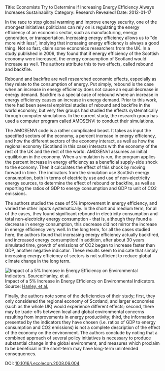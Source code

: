 Title: Economists Try to Determine if Increasing Energy Efficiency Always Increases Sustainability
Category: Research Revealed!
Date: 2012-01-17

In the race to stop global warming and improve energy security, one of the strongest initiatives politicians can rely on is regulating the energy efficiency of an economic sector, such as manufacturing, energy generation, or transportation. Increasing energy efficiency allows us to "do more with less", implying that increasing energy efficiency is always a good thing. Not so fast, claim some economics researchers from the UK. In a study published in 2009, they found that if energy efficiency of the Scottish economy were increased, the energy consumption of Scotland would increase as well. The authors attribute this to two effects, called rebound and backfire.
<!--more-->

Rebound and backfire are well researched economic effects, especially as they relate to the consumption of energy. Put simply, rebound is the case when an increase in energy efficiency does not cause an equal decrease in energy demand. Backfire is a special case of rebound where an increase in energy efficiency causes an increase in energy demand. Prior to this work, there had been several empirical studies of rebound and backfire in the world economy, but very few groups had studied the effects systematically through computer simulations. In the current study, the research group has used a computer program called AMOSENVI to conduct their simulations.

The AMOSENVI code is a rather complicated beast. It takes as input the specified sectors of the economy, a percent increase in energy efficiency, and how the different sectors of the economy interact, as well as how the regional economy (Scotland in this case) interacts with the economy of the rest of the UK and the rest of the world. AMOSENVI assumes an initial equilibrium in the economy. When a simulation is run, the program applies the percent increase in energy efficiency as a beneficial supply-side shock to the economy. Then it calculates the effect of this shock by moving forward in time. The indicators from the simulation use Scottish energy consumption, both in terms of electricity use and use of non-electricity energy sources, to determine the effect of rebound or backfire, as well as reporting the ratios of GDP to energy consumption and GDP to unit of CO2 emissions.

The authors studied the case of 5% improvement in energy efficiency, and varied the other inputs systematically. In the short and medium term, for all of the cases, they found significant rebound in electricity consumption and total non-electricity energy consumption - that is, although they found a decrease in energy consumption, this decrease did not mirror the increase in energy efficiency very well. In the long term, for all the cases studied here, the authors found that increasing energy efficiency actually backfired, and increased energy consumption! In addition, after about 30 years simulated time, growth of emissions of CO2 began to increase faster than GDP, another negative indicator. These results seem to indicate that simply increasing energy efficiency of sectors is not sufficient to reduce global climate change in the long term.

![Impact of a 5% Increase in Energy Efficiency on Environmental Indicators. Source:Hanley, et al.]({static}/files/2012/01/Economics_energy_efficiency.png)<br />Impact of a 5% Increase in Energy Efficiency on Environmental Indicators. Source:&nbsp;<a href="https://doi.org/10.1016/j.ecolecon.2008.06.004">Hanley, et al.</a></div>

Finally, the authors note some of the deficiencies of their study; first, they only considered the regional economy of Scotland, and larger economies (such as the whole UK) would experience different effects; second, there may be trade-offs between local and global environmental concerns resulting from improvements in energy productivity; third, the information presented by the indicators they have chosen (i.e. ratios of GDP to energy consumption and CO2 emissions) is not a complete description of the effect of the economy on the environment. The authors conclude by noting that a combined approach of several policy initiatives is necessary to produce substantial change in the global environment, and measures which proclaim to be beneficial in the short-term may have long-term unintended consequences.

DOI: <a href="https://doi.org/10.1016/j.ecolecon.2008.06.004">10.1016/j.ecolecon.2008.06.004</a>

